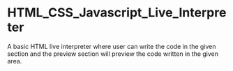 # HTML_CSS_Javascript_Live_Interpreter

A basic HTML live interpreter where user can write the code in the given section and the preview section will preview the code written in the given area.
